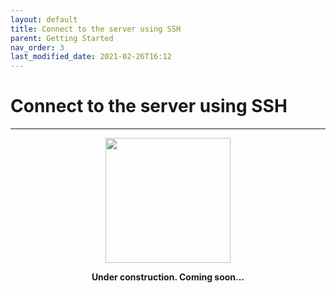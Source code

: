 ```yaml
---
layout: default
title: Connect to the server using SSH
parent: Getting Started
nav_order: 3
last_modified_date: 2021-02-26T16:12
---
```


# Connect to the server using SSH

---

<div style="display: flex; flex-direction: column; align-items: center;">
    <img src="{{site.url}}/assets/images/warning.png" style="width: 200px;">
    <p style="font-weight: bold;">Under construction. Coming soon...</p>
</div>